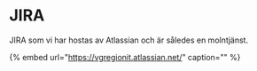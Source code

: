 # JIRA

JIRA som vi har hostas av Atlassian och är således en molntjänst.

{% embed url="https://vgregionit.atlassian.net/" caption="" %}

